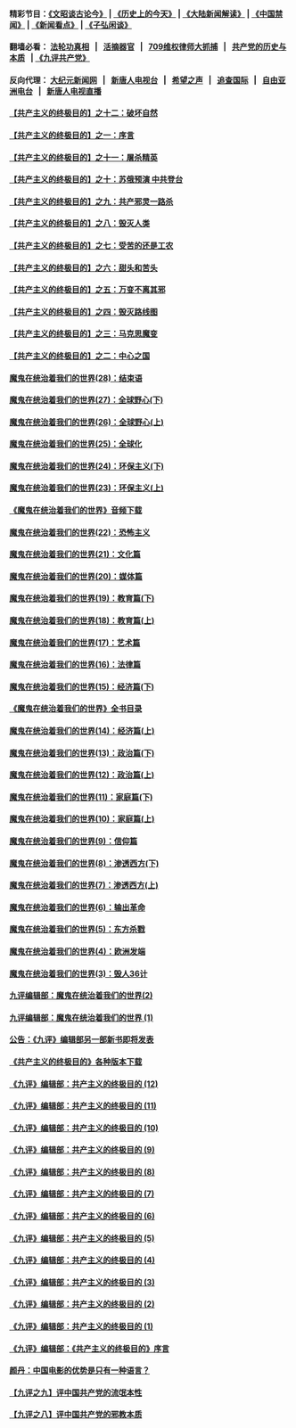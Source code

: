 #### 精彩节目：[《文昭谈古论今》](http://134.209.198.168/wenzhao) | [《历史上的今天》](http://134.209.198.168/today-in-history) | [《大陆新闻解读》](http://134.209.198.168/ntdtv-comedy) | [《中国禁闻》](http://134.209.198.168/ntdtv-news) | [《新闻看点》](http://134.209.198.168/news-insight) | [《子弘闲谈》](http://134.209.198.168/zihongxiantan/) 

  #### 翻墙必看： [法轮功真相](http://134.209.198.168:10000/videos/truth.html) &nbsp;&nbsp;|&nbsp;&nbsp; [活摘器官](http://134.209.198.168:10000/videos/res/Organs/) &nbsp;&nbsp;|&nbsp;&nbsp; [709维权律师大抓捕](http://134.209.198.168:10000/videos/709/) &nbsp;&nbsp;|&nbsp;&nbsp; [共产党的历史与本质](http://134.209.198.168:10000/videos/ccp.html) &nbsp;&nbsp;| [《九评共产党》](http://134.209.198.168:10000/videos/jiuping/) 

#### 反向代理： [大纪元新闻网](http://134.209.198.168:10080/) &nbsp;&nbsp;|&nbsp;&nbsp; [新唐人电视台](http://134.209.198.168:8000/) &nbsp;&nbsp;|&nbsp;&nbsp; [希望之声](http://134.209.198.168:8200/) &nbsp;&nbsp;|&nbsp;&nbsp; [追查国际](http://134.209.198.168:10010/) &nbsp;&nbsp;|&nbsp;&nbsp; [自由亚洲电台](http://134.209.198.168:9800/) &nbsp;&nbsp;|&nbsp;&nbsp; [新唐人电视直播](http://134.209.198.168/) 

#### [【共产主义的终极目的】之十二：破坏自然](../pages/nsc422/n11135214.md?t=03261236) 

#### [【共产主义的终极目的】之一：序言](../pages/nsc422/n11086077.md?t=03261236) 

#### [【共产主义的终极目的】之十一：屠杀精英](../pages/nsc422/n11118442.md?t=03261236) 

#### [【共产主义的终极目的】之十：苏俄预演 中共登台](../pages/nsc422/n11118424.md?t=03261236) 

#### [【共产主义的终极目的】之九：共产邪灵一路杀](../pages/nsc422/n11114139.md?t=03261236) 

#### [【共产主义的终极目的】之八：毁灭人类](../pages/nsc422/n11108503.md?t=03261236) 

#### [【共产主义的终极目的】之七：受苦的还是工农](../pages/nsc422/n11101809.md?t=03261236) 

#### [【共产主义的终极目的】之六：甜头和苦头](../pages/nsc422/n11096971.md?t=03261236) 

#### [【共产主义的终极目的】之五：万变不离其邪](../pages/nsc422/n11091285.md?t=03261236) 

#### [【共产主义的终极目的】之四：毁灭路线图](../pages/nsc422/n11086284.md?t=03261236) 

#### [【共产主义的终极目的】之三：马克思魔变](../pages/nsc422/n11061941.md?t=03261236) 

#### [【共产主义的终极目的】之二：中心之国](../pages/nsc422/n11047728.md?t=03261236) 

#### [魔鬼在统治着我们的世界(28)：结束语](../pages/nsc422/n10936246.md?t=03261236) 

#### [魔鬼在统治着我们的世界(27)：全球野心(下)](../pages/nsc422/n10928319.md?t=03261236) 

#### [魔鬼在统治着我们的世界(26)：全球野心(上)](../pages/nsc422/n10900318.md?t=03261236) 

#### [魔鬼在统治着我们的世界(25)：全球化](../pages/nsc422/n10788205.md?t=03261236) 

#### [魔鬼在统治着我们的世界(24)：环保主义(下)](../pages/nsc422/n10695307.md?t=03261236) 

#### [魔鬼在统治着我们的世界(23)：环保主义(上)](../pages/nsc422/n10688613.md?t=03261236) 

#### [《魔鬼在统治着我们的世界》音频下载](../pages/nsc422/n10635553.md?t=03261236) 

#### [魔鬼在统治着我们的世界(22)：恐怖主义](../pages/nsc422/n10614727.md?t=03261236) 

#### [魔鬼在统治着我们的世界(21)：文化篇](../pages/nsc422/n10597706.md?t=03261236) 

#### [魔鬼在统治着我们的世界(20)：媒体篇](../pages/nsc422/n10586579.md?t=03261236) 

#### [魔鬼在统治着我们的世界(19)：教育篇(下)](../pages/nsc422/n10564808.md?t=03261236) 

#### [魔鬼在统治着我们的世界(18)：教育篇(上)](../pages/nsc422/n10526970.md?t=03261236) 

#### [魔鬼在统治着我们的世界(17)：艺术篇](../pages/nsc422/n10499093.md?t=03261236) 

#### [魔鬼在统治着我们的世界(16)：法律篇](../pages/nsc422/n10485969.md?t=03261236) 

#### [魔鬼在统治着我们的世界(15)：经济篇(下)](../pages/nsc422/n10469975.md?t=03261236) 

#### [《魔鬼在统治着我们的世界》全书目录](../pages/nsc422/n10464261.md?t=03261236) 

#### [魔鬼在统治着我们的世界(14)：经济篇(上)](../pages/nsc422/n10457370.md?t=03261236) 

#### [魔鬼在统治着我们的世界(13)：政治篇(下)](../pages/nsc422/n10448270.md?t=03261236) 

#### [魔鬼在统治着我们的世界(12)：政治篇(上)](../pages/nsc422/n10444576.md?t=03261236) 

#### [魔鬼在统治着我们的世界(11)：家庭篇(下)](../pages/nsc422/n10440961.md?t=03261236) 

#### [魔鬼在统治着我们的世界(10)：家庭篇(上)](../pages/nsc422/n10435448.md?t=03261236) 

#### [魔鬼在统治着我们的世界(9)：信仰篇](../pages/nsc422/n10432159.md?t=03261236) 

#### [魔鬼在统治着我们的世界(8)：渗透西方(下)](../pages/nsc422/n10429603.md?t=03261236) 

#### [魔鬼在统治着我们的世界(7)：渗透西方(上)](../pages/nsc422/n10426013.md?t=03261236) 

#### [魔鬼在统治着我们的世界(6)：输出革命](../pages/nsc422/n10421536.md?t=03261236) 

#### [魔鬼在统治着我们的世界(5)：东方杀戮](../pages/nsc422/n10417707.md?t=03261236) 

#### [魔鬼在统治着我们的世界(4)：欧洲发端](../pages/nsc422/n10414890.md?t=03261236) 

#### [魔鬼在统治着我们的世界(3)：毁人36计](../pages/nsc422/n10411583.md?t=03261236) 

#### [九评编辑部：魔鬼在统治着我们的世界(2)](../pages/nsc422/n10410036.md?t=03261236) 

#### [九评编辑部：魔鬼在统治着我们的世界 (1)](../pages/nsc422/n10406825.md?t=03261236) 

#### [公告：《九评》编辑部另一部新书即将发表](../pages/nsc422/n10405104.md?t=03261236) 

#### [《共产主义的终极目的》各种版本下载](../pages/nsc422/n10022138.md?t=03261236) 

#### [《九评》编辑部：共产主义的终极目的 (12)](../pages/nsc422/n9933272.md?t=03261236) 

#### [《九评》编辑部：共产主义的终极目的 (11)](../pages/nsc422/n9924973.md?t=03261236) 

#### [《九评》编辑部：共产主义的终极目的 (10)](../pages/nsc422/n9920883.md?t=03261236) 

#### [《九评》编辑部：共产主义的终极目的 (9)](../pages/nsc422/n9916363.md?t=03261236) 

#### [《九评》编辑部：共产主义的终极目的 (8)](../pages/nsc422/n9912488.md?t=03261236) 

#### [《九评》编辑部：共产主义的终极目的 (7)](../pages/nsc422/n9901176.md?t=03261236) 

#### [《九评》编辑部：共产主义的终极目的 (6)](../pages/nsc422/n9899359.md?t=03261236) 

#### [《九评》编辑部：共产主义的终极目的 (5)](../pages/nsc422/n9893174.md?t=03261236) 

#### [《九评》编辑部：共产主义的终极目的 (4)](../pages/nsc422/n9891246.md?t=03261236) 

#### [《九评》编辑部：共产主义的终极目的 (3)](../pages/nsc422/n9879879.md?t=03261236) 

#### [《九评》编辑部：共产主义的终极目的 (2)](../pages/nsc422/n9876205.md?t=03261236) 

#### [《九评》编辑部：共产主义的终极目的 (1)](../pages/nsc422/n9865857.md?t=03261236) 

#### [《九评》编辑部：《共产主义的终极目的》序言](../pages/nsc422/n9862666.md?t=03261236) 

#### [颜丹：中国电影的优势是只有一种语言？](../pages/nsc422/n9583062.md?t=03261236) 

#### [【九评之九】评中国共产党的流氓本性](../pages/nsc422/n737542.md?t=03261236) 

#### [【九评之八】评中国共产党的邪教本质](../pages/nsc422/n735942.md?t=03261236) 

